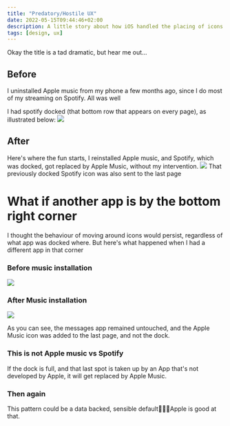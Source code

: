 ```yaml
---
title: "Predatory/Hostile UX"
date: 2022-05-15T09:44:46+02:00
description: A little story about how iOS handled the placing of icons after I installed Apple music
tags: [design, ux]
---
```


Okay the title is a tad dramatic, but hear me out...

## Before
I uninstalled Apple music from my phone a few months ago, since I do most of my streaming on Spotify. All was well

I had spotify docked (that bottom row that appears on every page), as illustrated below:
![](/images/ios-before.jpg)

## After
Here's where the fun starts, I reinstalled Apple music, and Spotify, which was docked, got replaced by Apple Music, without my intervention.
![](/images/ios-after.jpg)
That previously docked Spotify icon was also sent to the last page

# What if another app is by the bottom right corner
I thought the behaviour of moving around icons would persist, regardless of what app was docked where. But here's what happened when I had a different app in that corner

### Before music installation
![](/images/mess-before.jpeg)

### After Music installation
![](/images/mess-after.jpeg)

As you can see, the messages app remained untouched, and the Apple Music icon was added to the last page, and not the dock.

### This is not Apple music vs Spotify
If the dock is full, and that last spot is taken up by an App that's not developed by Apple, it will get replaced by Apple Music.

### Then again
This pattern could be a data backed, sensible default🤷🏽‍♂️Apple is good at that.